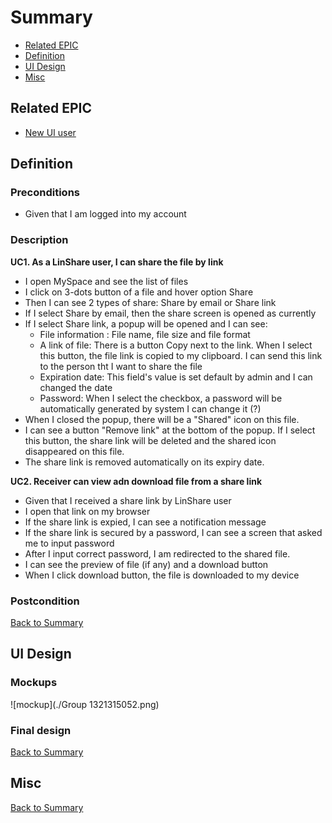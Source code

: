 # Summary

* [Related EPIC](#related-epic)
* [Definition](#definition)
* [UI Design](#ui-design)
* [Misc](#misc)

## Related EPIC

* [New UI user](./README.md)

## Definition

### Preconditions

- Given that I am logged into my account

### Description 

**UC1. As a LinShare user, I can share the file by link**
- I open MySpace and see the list of files 
- I click on 3-dots button of a file and hover option Share
- Then I can see 2 types of share: Share by email or Share link 
- If I select Share by email, then the share screen is opened as currently 
- If I select Share link, a popup will be opened and I can see:
   - File information : File name, file size and file format 
   - A link of file: There is a button Copy next to the link. When I select this button, the file link is copied to my clipboard. I can send this link to the person tht I want to share the file 
   - Expiration date: This field's value is set default by admin and I can changed the date 
   - Password: When I select the checkbox, a password will be automatically generated by system I can change it (?)
- When I closed the popup, there will be a "Shared" icon on this file.
- I can see a button "Remove link" at the bottom of the popup. If I select this button, the share link will be deleted and the shared icon disappeared on this file. 
- The share link is removed automatically on its expiry date. 

**UC2. Receiver can view adn download file from a share link**
- Given that I received a share link by LinShare user 
- I open that link on my browser 
- If the share link is expied, I can see a notification message 
- If the share link is secured by a password, I can see a screen that asked me to input password
- After I input correct password, I am redirected to the shared file. 
- I can see the preview of file (if any) and a download button
- When I click download button, the file is downloaded to my device 


### Postcondition 


[Back to Summary](#summary)

## UI Design

### Mockups

![mockup](./Group 1321315052.png)

### Final design

[Back to Summary](#summary)

## Misc

[Back to Summary](#summary)




